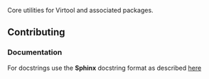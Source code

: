 Core utilities for Virtool and associated packages.







## Contributing 

### Documentation

For docstrings use the **Sphinx** docstring format as described [here](https://sphinx-rtd-tutorial.readthedocs.io/en/latest/docstrings.html)
